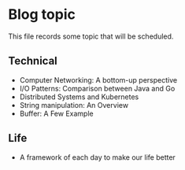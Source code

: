 # Blog topic

This file records some topic that will be scheduled.

## Technical
- Computer Networking: A bottom-up perspective
- I/O Patterns: Comparison between Java and Go
- Distributed Systems and Kubernetes
- String manipulation: An Overview
- Buffer: A Few Example


## Life
- A framework of each day to make our life better